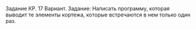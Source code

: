 Задание КР. 17 Вариант.
Задание:
Написать программу, которая выводит те элементы кортежа, которые
встречаются в нем только один раз.
